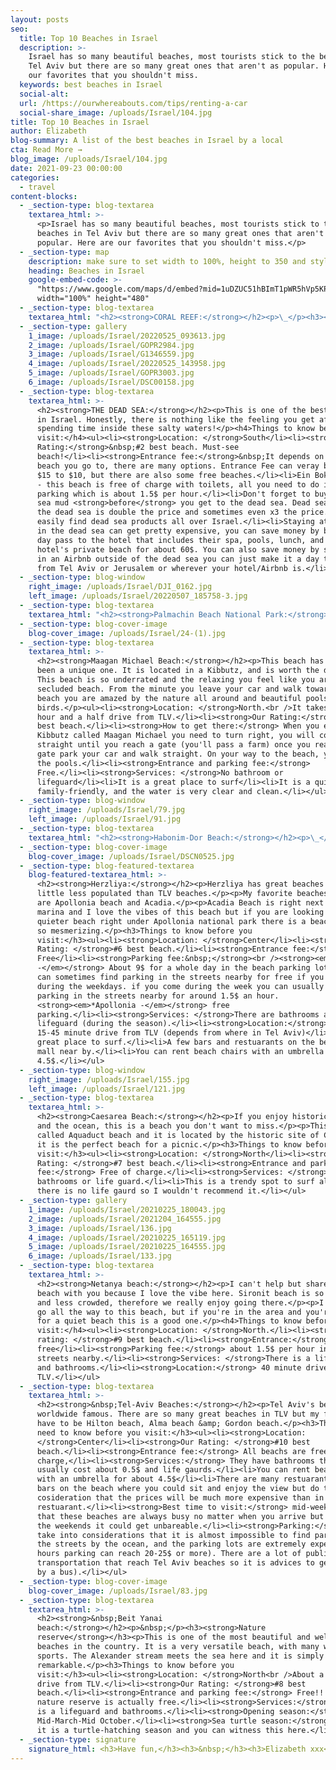 ```yaml
---
layout: posts
seo:
  title: Top 10 Beaches in Israel
  description: >-
    Israel has so many beautiful beaches, most tourists stick to the beaches in
    Tel Aviv but there are so many great ones that aren't as popular. Here are
    our favorites that you shouldn't miss.
  keywords: best beaches in Israel
  social-alt:
  url: /https://ourwhereabouts.com/tips/renting-a-car
  social-share_image: /uploads/Israel/104.jpg
title: Top 10 Beaches in Israel
author: Elizabeth
blog-summary: A list of the best beaches in Israel by a local
cta: Read More →
blog_image: /uploads/Israel/104.jpg
date: 2021-09-23 00:00:00
categories:
  - travel
content-blocks:
  - _section-type: blog-textarea
    textarea_html: >-
      <p>Israel has so many beautiful beaches, most tourists stick to the
      beaches in Tel Aviv but there are so many great ones that aren't as
      popular. Here are our favorites that you shouldn't miss.</p>
  - _section-type: map
    description: make sure to set width to 100%, height to 350 and style to border 2
    heading: Beaches in Israel
    google-embed-code: >-
      "https://www.google.com/maps/d/embed?mid=1uDZUC51hBImT1pWR5hVp5KP5MTQZG9Y&ehbc=2E312F"
      width="100%" height="480"
  - _section-type: blog-textarea
    textarea_html: "<h2><strong>CORAL REEF:</strong></h2><p>\_</p><h3><strong>Nature reserve</strong></h3><p>Eilat is a city located in southern Israel by the red sea and borders Egypt. The coral reef is a national reserve and it is my favorite beach because it is the best place in Israel to go snorkeling or scuba diving. Throughout the years I've seen amazing creatures and it never stops to amaze me.</p><h4>Things to know before you visit:</h4><ul><li><strong>Location: </strong>South, Eilat</li><li><strong>Our rating: </strong>#1 best beach! Don't miss it!</li><li><strong>Entrance fee:</strong> Adults 10$, kids 6.5$</li><li><strong>Parking fee:</strong> about 1.5$ per hour.</li><li>If you have National card membership: Free entrance for more info<a href=\"https://fe.sales.parks.org.il/subscriptions\"> click here</a></li><li>The water is pretty cold all year long.</li><li>You can rent snorkeling equipment, but best bring your own to save money.</li></ul><ul><li><strong>Sevices:</strong> There are bathrooms, showers, minimarket, and even lockers. From my experience this is a family-friendly place and we have never felt the need to use a locker but if need be a locker is about 3$)</li></ul>"
  - _section-type: gallery
    1_image: /uploads/Israel/20220525_093613.jpg
    2_image: /uploads/Israel/GOPR2984.jpg
    3_image: /uploads/Israel/G1346559.jpg
    4_image: /uploads/Israel/20220525_143958.jpg
    5_image: /uploads/Israel/GOPR3003.jpg
    6_image: /uploads/Israel/DSC00158.jpg
  - _section-type: blog-textarea
    textarea_html: >-
      <h2><strong>THE DEAD SEA:</strong></h2><p>This is one of the best places
      in Israel. Honestly, there is nothing like the feeling you get after
      spending time inside these salty waters!</p><h4>Things to know before you
      visit:</h4><ul><li><strong>Location: </strong>South</li><li><strong>Our
      Rating:</strong>&nbsp;#2 best beach. Must-see
      beach!</li><li><strong>Entrance fee:</strong>&nbsp;It depends on which
      beach you go to, there are many options. Entrance Fee can veray between
      $15 to $10, but there are also some free beaches.</li><li>Ein Bokek Beach
      - this beach is free of charge with toilets, all you need to do is pay for
      parking which is about 1.5$ per hour.</li><li>Don't forget to buy the dead
      sea mud <strong>before</strong> you get to the dead sea. Dead sea mud in
      the dead sea is double the price and sometimes even x3 the price. You can
      easily find dead sea products all over Israel.</li><li>Staying at a hotel
      in the dead sea can get pretty expensive, you can save money by buying a
      day pass to the hotel that includes their spa, pools, lunch, and the
      hotel's private beach for about 60$. You can also save money by sleeping
      in an Airbnb outside of the dead sea you can just make it a day trip there
      from Tel Aviv or Jerusalem or wherever your hotel/Airbnb is.</li></ul>
  - _section-type: blog-window
    right_image: /uploads/Israel/DJI_0162.jpg
    left_image: /uploads/Israel/20220507_185758-3.jpg
  - _section-type: blog-textarea
    textarea_html: "<h2><strong>Palmachin Beach National Park:</strong></h2><p>\_</p><h3><strong>Nature reserve</strong></h3><p>This is one of my favorite beaches! This beach offers fresh sand, seashells all around, and crystal clear water.</p><h4>Things to know before you visit:</h4><ul><li><strong>Location: </strong>Center.<br />​​​​​​It takes ​around 25-50 minute drive from Tel Aviv and around 45-75 minutes from Jerusalem depending on the traffic.</li><li><strong>Our Rating:</strong> #3 best beach.</li><li><strong>Entrance and parking fee:</strong> depends on the season. in the summer it's around 8$ per car and in the winter it's 3$ per car (not per person).</li><li>Sea turtle season - May-June If you're lucky and you come during the season you might see sea turtles.</li><li>It is more than just a beach, there is also a path to walk around and enjoy the area.</li><li>This place is family-friendly.</li><li><strong>Services:</strong> There are bathrooms and a lifeguard.</li><li><strong>Best time to visit:</strong> Avoid coming on the weekend since this beach is very popular among the Israelis.</li></ul>"
  - _section-type: blog-cover-image
    blog-cover_image: /uploads/Israel/24-(1).jpg
  - _section-type: blog-textarea
    textarea_html: >-
      <h2><strong>Maagan Michael Beach:</strong></h2><p>This beach has always
      been a unique one. It is located in a Kibbutz, and is worth the drive.
      This beach is so underrated and the relaxing you feel like you are in a
      secluded beach. From the minute you leave your car and walk towards the
      beach you are amazed by the nature all around and beautiful pools with
      birds.</p><ul><li><strong>Location: </strong>North.<br />It takes about an
      hour and a half drive from TLV.</li><li><strong>Our Rating:</strong> #4
      best beach.</li><li><strong>How to get there:</strong> When you enter the
      Kibbutz called Maagan Michael you need to turn right, you will continue
      straight until you reach a gate (you'll pass a farm) once you reach the
      gate park your car and walk straight. On your way to the beach, you'll see
      the pools.</li><li><strong>Entrance and parking fee:</strong>
      Free.</li><li><strong>Services: </strong>No bathroom or
      lifeguard</li><li>It is a great place to surf</li><li>It is a quiet beach,
      family-friendly, and the water is very clear and clean.</li></ul>
  - _section-type: blog-window
    right_image: /uploads/Israel/79.jpg
    left_image: /uploads/Israel/91.jpg
  - _section-type: blog-textarea
    textarea_html: "<h2><strong>Habonim-Dor Beach:</strong></h2><p>\_</p><h3><strong>Nature reserve</strong></h3><p>This beach is a nature reserve therefore it is very unique and picturesque here! There are sea shells everywhere, sand dunes beautiful caves, and even a shipwreck. You can spend the whole day here!</p><ul><li><strong>Location:</strong>&nbsp;North. It takes around an hour and a half drive from TLV.</li><li><strong>Our Rating: </strong>#5 best beach.</li><li><strong>Entrance and parking fee:</strong> For an adult 6.6$. For kids under 18 the cost is 2.7$</li><li><strong>Services:</strong> There is a lifeguard and bathrooms.</li><li><strong>Best time to visit:</strong> This beach is pretty big and spacious, even during the weekends.</li></ul>"
  - _section-type: blog-cover-image
    blog-cover_image: /uploads/Israel/DSCN0525.jpg
  - _section-type: blog-featured-textarea
    blog-featured-textarea_html: >-
      <h2><strong>Herzliya:</strong></h2><p>Herzliya has great beaches and is a
      little less populated than TLV beaches.</p><p>My favorite beaches there
      are Apollonia beach and Acadia.</p><p>Acadia Beach is right next to the
      marina and I love the vibes of this beach but if you are looking for a
      quieter beach right under Apollonia national park there is a beach that is
      so mesmerizing.</p><h3>Things to know before you
      visit:</h3><ul><li><strong>Location: </strong>Center</li><li><strong>Our
      Rating: </strong>#6 best beach.</li><li><strong>Entrance fee:</strong>
      Free</li><li><strong>Parking fee:&nbsp;</strong><br /><strong><em>*Acadia
      -</em></strong> About 9$ for a whole day in the beach parking lot but you
      can sometimes find parking in the streets nearby for free if you come
      during the weekdays. if you come during the week you can usually find
      parking in the streets nearby for around 1.5$ an hour.
      <strong><em>*Apollonia -</em></strong> free
      parking.</li><li><strong>Services: </strong>There are bathrooms and
      lifeguard (during the season).</li><li><strong>Location:</strong> just a
      15-45 minute drive from TLV (depends from where in Tel Aviv)</li><li>A
      great place to surf.</li><li>A few bars and restuarants on the beach and a
      mall near by.</li><li>You can rent beach chairs with an umbrella for about
      4.5$.</li></ul>
  - _section-type: blog-window
    right_image: /uploads/Israel/155.jpg
    left_image: /uploads/Israel/121.jpg
  - _section-type: blog-textarea
    textarea_html: >-
      <h2><strong>Caesarea Beach:</strong></h2><p>If you enjoy historic ruins
      and the ocean, this is a beach you don't want to miss.</p><p>This beach is
      called Aquaduct beach and it is located by the historic site of Caesarea
      it is the perfect beach for a picnic.</p><h3>Things to know before you
      visit:</h3><ul><li><strong>Location: </strong>North</li><li><strong>Our
      Rating: </strong>#7 best beach.</li><li><strong>Entrance and parking
      fee:</strong> Free of charge.</li><li><strong>Services: </strong>No
      bathrooms or life guard.</li><li>This is a trendy spot to surf although
      there is no life gaurd so I wouldn't recommend it.</li></ul>
  - _section-type: gallery
    1_image: /uploads/Israel/20210225_180043.jpg
    2_image: /uploads/Israel/2021204_164555.jpg
    3_image: /uploads/Israel/136.jpg
    4_image: /uploads/Israel/20210225_165119.jpg
    5_image: /uploads/Israel/20210225_164555.jpg
    6_image: /uploads/Israel/133.jpg
  - _section-type: blog-textarea
    textarea_html: >-
      <h2><strong>Netanya beach:</strong></h2><p>I can't help but share this
      beach with you because I love the vibe here. Sironit beach is so pretty
      and less crowded, therefore we really enjoy going there.</p><p>I wouldn't
      go all the way to this beach, but if you're in the area and you're looking
      for a quiet beach this is a good one.</p><h4>Things to know before you
      visit:</h4><ul><li><strong>Location: </strong>North.</li><li><strong>Our
      rating: </strong>#9 best beach.</li><li><strong>Entrance:</strong>
      free</li><li><strong>Parking fee:</strong> about 1.5$ per hour in the
      streets nearby.</li><li><strong>Services: </strong>There is a lifeguard
      and bathrooms.</li><li><strong>Location:</strong> 40 minute drive from
      TLV.</li></ul>
  - _section-type: blog-textarea
    textarea_html: >-
      <h2><strong>&nbsp;Tel-Aviv Beaches:</strong></h2><p>Tel Aviv's beaches are
      worldwide famous. There are so many great beaches in TLV but my favorites
      have to be Hilton beach, Alma beach &amp; Gordon beach.</p><h3>Things you
      need to know before you visit:</h3><ul><li><strong>Location:
      </strong>Center</li><li><strong>Our Rating: </strong>#10 best
      beach.</li><li><strong>Entrance fee:</strong> All beachs are free of
      charge,</li><li><strong>Services:</strong> They have bathrooms that
      usually cost about 0.5$ and life gaurds.</li><li>You can rent beach chairs
      with an umbrella for about 4.5$</li><li>There are many restuarants and
      bars on the beach where you could sit and enjoy the view but do take into
      cosideration that the prices will be much more expensive than in a regular
      restuarant.</li><li><strong>Best time to visit:</strong> mid-week. Do know
      that these beaches are always busy no matter when you arrive but during
      the weekends it could get unbareable.</li><li><strong>Parking:</strong> Do
      take into considerations that it is almost impossible to find parking in
      the streets by the ocean, and the parking lots are extremely expensive (3
      hours parking can reach 20-25$ or more). There are a lot of public
      transportation that reach Tel Aviv beaches so it is advices to get there
      by a bus).</li></ul>
  - _section-type: blog-cover-image
    blog-cover_image: /uploads/Israel/83.jpg
  - _section-type: blog-textarea
    textarea_html: >-
      <h2><strong>&nbsp;Beit Yanai
      beach:</strong></h2><p>&nbsp;</p><h3><strong>Nature
      reserve</strong></h3><p>This is one of the most beautiful and well-kept
      beaches in the country. It is a very versatile beach, with many water
      sports. The Alexander stream meets the sea here and it is simply
      remarkable.</p><h3>Things to know before you
      visit:</h3><ul><li><strong>Location: </strong>North<br />About a 45-minute
      drive from TLV.</li><li><strong>Our Rating: </strong>#8 best
      beach.</li><li><strong>Entrance and parking fee:</strong> Free!! Yes, This
      nature reserve is actually free.</li><li><strong>Services:</strong> There
      is a lifeguard and bathrooms.</li><li><strong>Opening season:</strong>
      Mid-March-Mid October.</li><li><strong>Sea turtle season:</strong> August
      it is a turtle-hatching season and you can witness this here.</li></ul>
  - _section-type: signature
    signature_html: <h3>Have fun,</h3><h3>&nbsp;</h3><h3>Elizabeth xxx</h3>
---
```

